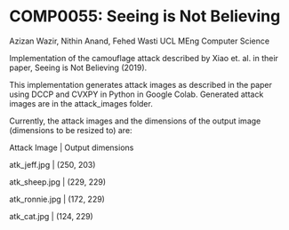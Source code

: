 # COMP0055: Seeing is Not Believing
Azizan Wazir, Nithin Anand, Fehed Wasti
UCL MEng Computer Science

Implementation of the camouflage attack described by Xiao et. al. in their paper, Seeing is Not Believing (2019).

This implementation generates attack images as described in the paper using DCCP and CVXPY in Python in Google Colab. Generated attack images are in the attack_images folder.

Currently, the attack images and the dimensions of the output image (dimensions to be resized to) are:

Attack Image | Output dimensions

atk_jeff.jpg | (250, 203)

atk_sheep.jpg | (229, 229)

atk_ronnie.jpg | (172, 229)

atk_cat.jpg | (124, 229)

